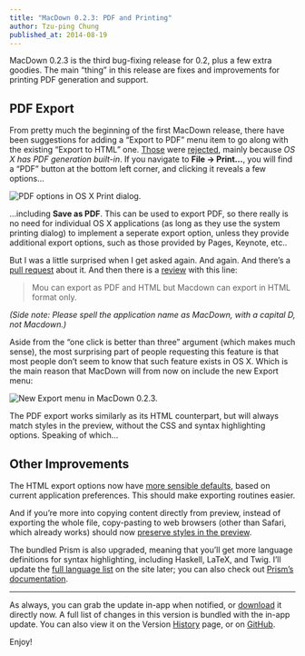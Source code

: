 ```yaml
---
title: "MacDown 0.2.3: PDF and Printing"
author: Tzu-ping Chung
published_at: 2014-08-19
---
```


MacDown 0.2.3 is the third bug-fixing release for 0.2, plus a few extra goodies. The main “thing” in this release are fixes and improvements for printing PDF generation and support.

## PDF Export

From pretty much the beginning of the first MacDown release, there have been suggestions for adding a “Export to PDF” menu item to go along with the existing “Export to HTML” one. [Those](https://github.com/MacDownApp/macdown/issues/24) were [rejected](https://github.com/MacDownApp/macdown/issues/31), mainly because *OS X has PDF generation built-in*. If you navigate to **File → Print…**, you will find a “PDF” button at the bottom left corner, and clicking it reveals a few options…

![PDF options in OS X Print dialog.](http://d.pr/i/6cJp+)

…including **Save as PDF**. This can be used to export PDF, so there really is no need for individual OS X applications (as long as they use the system printing dialog) to implement a seperate export option, unless they provide additional export options, such as those provided by Pages, Keynote, etc..

But I was a little surprised when I get asked again. And again. And there’s a [pull request](https://github.com/MacDownApp/macdown/pull/42) about it. And then there is a [review](https://medium.com/@Sarthaksharma0/mou-v-s-macdown-mac-ac35ecddae45) with this line:

> Mou can export as PDF and HTML but Macdown can export in HTML format only.

*(Side note: Please spell the application name as MacDown, with a capital D, not Macdown.)*

Aside from the “one click is better than three” argument (which makes much sense), the most surprising part of people requesting this feature is that most people don’t seem to know that such feature exists in OS X. Which is the main reason that MacDown will from now on include the new Export menu:

![New Export menu in MacDown 0.2.3.](http://d.pr/i/R8OX+)

The PDF export works similarly as its HTML counterpart, but will always match styles in the preview, without the CSS and syntax highlighting options. Speaking of which…

## Other Improvements

The HTML export options now have [more sensible defaults](https://github.com/MacDownApp/macdown/issues/118), based on current application preferences. This should make exporting routines easier.

And if you’re more into copying content directly from preview, instead of exporting the whole file, copy-pasting to web browsers (other than Safari, which already works) should now [preserve styles in the preview](https://github.com/MacDownApp/macdown/issues/115).

The bundled Prism is also upgraded, meaning that you’ll get more language definitions for syntax highlighting, including Haskell, LaTeX, and Twig. I’ll update the [full language list](/features/) on the site later; you can also check out [Prism’s documentation](http://prismjs.com/test.html).

---

As always, you can grab the update in-app when notified, or [download](/download/v0.2.3/) it directly now. A full list of changes in this version is bundled with the in-app update. You can also view it on the Version [History](/history/stable/#version_372) page, or on [GitHub](https://github.com/MacDownApp/macdown/releases/tag/v0.2.3).

Enjoy!
